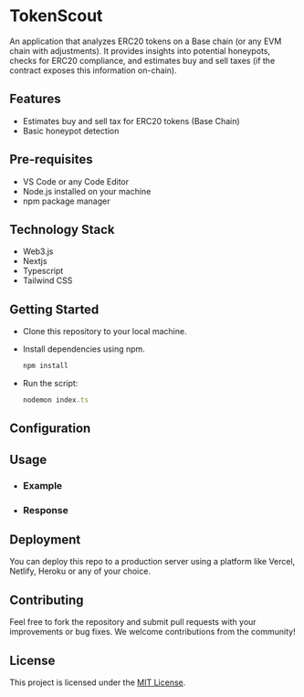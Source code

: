 # TokenScout

An application that analyzes ERC20 tokens on a Base chain (or any EVM chain with adjustments). It provides insights into potential honeypots, checks for ERC20 compliance, and estimates buy and sell taxes (if the contract exposes this information on-chain).

## Features

- Estimates buy and sell tax for ERC20 tokens (Base Chain)
- Basic honeypot detection

## Pre-requisites

- VS Code or any Code Editor
- Node.js installed on your machine
- npm package manager

## Technology Stack

- Web3.js
- Nextjs
- Typescript
- Tailwind CSS

## Getting Started

- Clone this repository to your local machine.
- Install dependencies using npm.

    ```js
    npm install
    ```

- Run the script:

    ```js
    nodemon index.ts
    ```

## Configuration

## Usage

- ### Example

- ### Response

## Deployment

You can deploy this repo to a production server using a platform like Vercel, Netlify, Heroku or any of your choice.

## Contributing

Feel free to fork the repository and submit pull requests with your improvements or bug fixes. We welcome contributions from the community!

## License

This project is licensed under the [MIT License](LICENSE).
